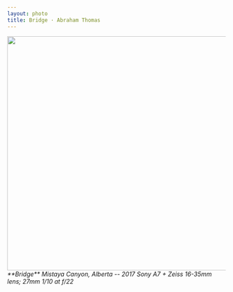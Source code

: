 ```yaml
---
layout: photo
title: Bridge · Abraham Thomas
---
```


<img src="/assets/photos/Bridge.jpg" width="540px" class="photo">

<i>
**Bridge**  
Mistaya Canyon, Alberta -- 2017  
Sony A7 + Zeiss 16-35mm lens; 27mm 1/10 at f/22  
</i>
